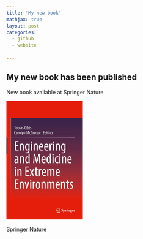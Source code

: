 ```yaml
---
title: "My new book"
mathjax: true
layout: post 
categories:
  - github
  - website

---
```


## My new book has been published 

New book available at Springer Nature

<img src="/assets/eecover.png" width="200" height="auto">


[Springer Nature](http://https://link.springer.com/book/10.1007/978-3-030-96921-9)
